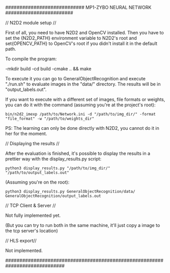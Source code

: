 ############################ MP1-ZYBO NEURAL NETWORK ########################

// N2D2 module setup //

First of all, you need to have N2D2 and OpenCV installed. 
Then you have to set the {N2D2_PATH} environment variable to N2D2's root and set{OPENCV_PATH} to OpenCV's root if you didn't install it in the default path.

To compile the program:

-mkdir build
-cd build
-cmake .. && make

To execute it you can go to GeneralObjectRecognition and execute "./run.sh" to evaluate images in the "data/" directory.
The results will be in "output_labels.out".

If you want to execute with a different set of images, file formats or weights, you can do it with the command (assuming you're at the project's root):

	bin/n2d2_imexp /path/to/Network.ini -d "/path/to/img_dir/" -format "file_format" -w "/path/to/weights_dir"  

PS: The learning can only be done directly with N2D2, you cannot do it in her for the moment. 


// Displaying the results //

After the evaluation is finished, it's possible to display the results in a prettier way with the display_results.py script:

	python3 display_results.py "/path/to/img_dir/" "/path/to/output_labels.out"

(Assuming you're on the root):

	python3 display_results.py GeneralObjectRecognition/data/ GeneralObjectRecognition/output_labels.out


// TCP Client & Server //

Not fully implemented yet.

(But you can try to run both in the same machine, it'll just copy a image to the tcp server's location)


// HLS export//

Not implemented.

#############################################################################



